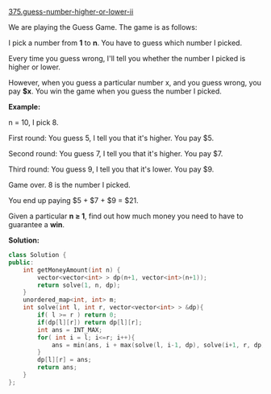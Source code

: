 [375.guess-number-higher-or-lower-ii](https://leetcode.com/problems/guess-number-higher-or-lower-ii/)  

We are playing the Guess Game. The game is as follows:

I pick a number from **1** to **n**. You have to guess which number I picked.

Every time you guess wrong, I'll tell you whether the number I picked is higher or lower.

However, when you guess a particular number x, and you guess wrong, you pay **$x**. You win the game when you guess the number I picked.

**Example:**

  
n = 10, I pick 8.
  

  
First round:  You guess 5, I tell you that it's higher. You pay $5.
  
Second round: You guess 7, I tell you that it's higher. You pay $7.
  
Third round:  You guess 9, I tell you that it's lower. You pay $9.
  

  
Game over. 8 is the number I picked.
  

  
You end up paying $5 + $7 + $9 = $21.
  

Given a particular **n ≥ 1**, find out how much money you need to have to guarantee a **win**.  



**Solution:**  

```cpp
class Solution {
public:
    int getMoneyAmount(int n) {
        vector<vector<int> > dp(n+1, vector<int>(n+1));
        return solve(1, n, dp);
    }
    unordered_map<int, int> m;
    int solve(int l, int r, vector<vector<int> > &dp){
        if( l >= r ) return 0;
        if(dp[l][r]) return dp[l][r];
        int ans = INT_MAX;
        for( int i = l; i<=r; i++){
            ans = min(ans, i + max(solve(l, i-1, dp), solve(i+1, r, dp) ) );
        }
        dp[l][r] = ans;
        return ans;
    }
};
```
      